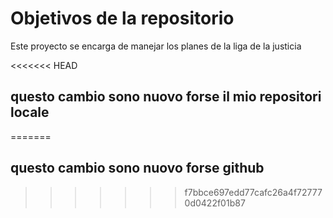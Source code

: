 # Objetivos de la repositorio

Este proyecto se encarga de manejar los planes de la liga de la justicia


<<<<<<< HEAD
## questo cambio sono nuovo forse il mio repositori locale
=======
## questo cambio sono nuovo forse github
>>>>>>> f7bbce697edd77cafc26a4f727770d0422f01b87
